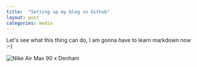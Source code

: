 ```yaml
---
title:  "Setting up my blog in Github"
layout: post
categories: media
---
```


Let's see what this thing can do, I am gonna have to learn markdown now :-)

![Nike Air Max 90 x Denham](https://live.staticflickr.com/65535/50753868341_7e1f42b09e_c.jpg)
